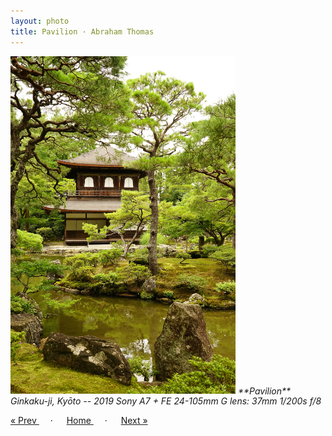 ```yaml
---
layout: photo
title: Pavilion · Abraham Thomas
---
```


<img src="/assets/photos/Pavilion.jpg" width="360px" class="photo">

<i>
**Pavilion**  
Ginkaku-ji, Kyōto -- 2019  
Sony A7 + FE 24-105mm G lens: 37mm 1/200s f/8  
</i>

<a href="/gallery/span"> &laquo; Prev </a> &emsp; · &emsp; 
<a href="/gallery"> Home </a> &emsp; · &emsp; 
<a href="/gallery/moss"> Next &raquo; </a>
